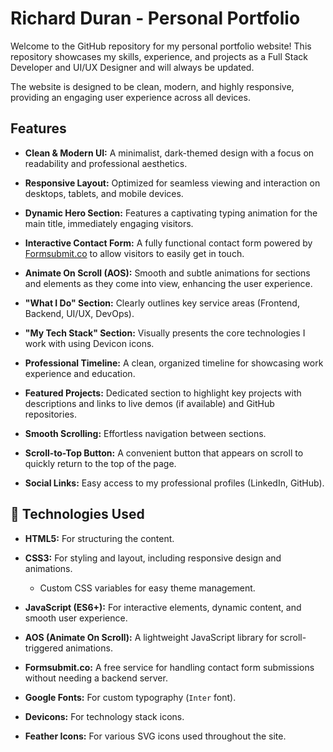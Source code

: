 # Richard Duran - Personal Portfolio

Welcome to the GitHub repository for my personal portfolio website! This repository showcases my skills, experience, and projects as a Full Stack Developer and UI/UX Designer and will always be updated.

The website is designed to be clean, modern, and highly responsive, providing an engaging user experience across all devices.

## Features

* **Clean & Modern UI:** A minimalist, dark-themed design with a focus on readability and professional aesthetics.

* **Responsive Layout:** Optimized for seamless viewing and interaction on desktops, tablets, and mobile devices.

* **Dynamic Hero Section:** Features a captivating typing animation for the main title, immediately engaging visitors.

* **Interactive Contact Form:** A fully functional contact form powered by [Formsubmit.co](https://formsubmit.co/) to allow visitors to easily get in touch.

* **Animate On Scroll (AOS):** Smooth and subtle animations for sections and elements as they come into view, enhancing the user experience.

* **"What I Do" Section:** Clearly outlines key service areas (Frontend, Backend, UI/UX, DevOps).

* **"My Tech Stack" Section:** Visually presents the core technologies I work with using Devicon icons.

* **Professional Timeline:** A clean, organized timeline for showcasing work experience and education.

* **Featured Projects:** Dedicated section to highlight key projects with descriptions and links to live demos (if available) and GitHub repositories.

* **Smooth Scrolling:** Effortless navigation between sections.

* **Scroll-to-Top Button:** A convenient button that appears on scroll to quickly return to the top of the page.

* **Social Links:** Easy access to my professional profiles (LinkedIn, GitHub).

## 🚀 Technologies Used

* **HTML5:** For structuring the content.

* **CSS3:** For styling and layout, including responsive design and animations.

    * Custom CSS variables for easy theme management.

* **JavaScript (ES6+):** For interactive elements, dynamic content, and smooth user experience.

* **AOS (Animate On Scroll):** A lightweight JavaScript library for scroll-triggered animations.

* **Formsubmit.co:** A free service for handling contact form submissions without needing a backend server.

* **Google Fonts:** For custom typography (`Inter` font).

* **Devicons:** For technology stack icons.

* **Feather Icons:** For various SVG icons used throughout the site.
